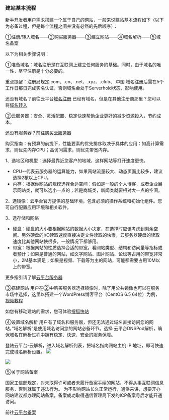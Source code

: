 ### 建站基本流程

新手开发者用户需求搭建一个属于自己的网站，一般来说建站基本流程如下（以下为必备过程，但是每个流程之间并没有必然的先后顺序）：

①注册/转入域名——②购买服务器——③建立网站——④域名解析——⑤域名备案

以下为相关步骤说明：

①准备域名：域名注册是在互联网上建立任何服务的基础。同时，由于域名的唯一性，尽早注册是十分必要的。

重点提醒：注册局规定.com、.cn、.net、.xyz、.club、.中国 域名注册后需在5个工作日那日完成实名认证，否则域名会处于Serverhold状态，影响使用。

还没有域名？前往云平台[域名注册](https://dnspod.tce.fsphere.c)
已经有域名，但是在其他注册商那里？您可以将[域名转入](http://tce.fsphere.cn/login?s_url=https%3A%2F%2Fconsole.tce.fsphere.c%2Fdomain%2Ftrans-in)

②云服务器：安全、灵活配置、稳定快速帮助企业更好的减少资源投入，节约成本。

还没有服务器？前往[购买云服务器](http://tce.fsphere.cn/product/cvm)

购买指南：有预算的前提下，性能要素的优先排序取决于具体的应用：如高计算需求，则优先内存CPU；高访问需求，则优先带宽内存。

1、选地区和机型：选择最靠近您客户的地域，这样网站等打开速度更快。
- CPU--代表云服务器的运算能力，如果网站流量较大、动态页面比较多，建议选择2核以上CPU。 
- 内存：根据你网站的规模选择合适空间：假如是一般的个人博客，或者企业展示网站类，就可以选小一点的；若是商城类，新闻类就要相对大一点的空间。

2、选镜像：云平台官方提供的基础环境，包含必须的操作系统和初始化组件。您可自行配置应用环境和相关软件。

3、选存储和网络
- 硬盘：硬盘的大小要根据网站的数据大小决定，在选择时应该考虑到剩余空间。另外硬盘的I/O读取速度直接决定文件读取的快慢，云服务器硬盘的读取速度比其他网站快很多，一般情况下都够用。
- 带宽：根据网站的性质选择合适的带宽，看网站类型、结构和访问量等指标或者预计；如果是普通的网站，如文字网站、图片网站、论坛等占用的带宽非常小，2M基本满足；如果是视频、下载等为主的网站，可能都需要占用10M以上的带宽。

更多指引请了解[云平台服务器](http://tce.fsphere.cn/document/product/213)

③搭建网站
用户在②中购买服务器选择镜像时，除了用公共镜像也可以在服务市场中选择，这里以搭建一个WordPress博客平台（CentOS 6.5 64位）为例，[视频教程](http://tce.fsphere.cn/course/detail/149)

如您有移动建站的需求，您可体验[搜狐快站](http://www.kuaizhan.com/?utm_source=qcloud&utm_term=A)

④设置域名解析
用户有了域名和服务器，但还无法通过域名直接访问您的网站，”域名解析”是使用域名访问您的网站必备环节。选择 云平台DNSPod解析，确保域名在解析过程中拥有稳定、快速、安全的服务保障。

登陆云平台-云解析，进入域名解析列表，把域名指向网站主机 IP 地址，即可快速完成域名解析设置。
![](http://imgcache.tce.fsphere.cn/image/mc.qcloudimg.com/static/img/1884a4967b98348ac95340abbf1fc0d0/image.jpg)

![](http://imgcache.tce.fsphere.cn/image/mc.qcloudimg.com/static/img/f314ec4e566a2d876f4cf1c9a0ac3a6e/image.jpg)

⑤关于网站备案

国家工信部规定，对未取得许可或者未履行备案手续的网站，不得从事互联网信息服务，否则就属于违法行为。
为不影响网站长久正常运行，通俗来讲，想要开办网站建议都办理网站备案，备案成功取得通信管理局下发的ICP备案号后才能开通访问。

前往[云平台备案](http://tce.fsphere.cn/document/product/243)







